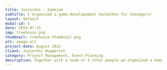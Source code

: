 ```yaml
---
title: JuniorUni - Gamejam
subtitle: I organized a game-developement hackathon for teenagers!
layout: default
modal-id: 5
date: 2014-07-15
img: treehouse.png
thumbnail: treehouse-thumbnail.png
alt: image-alt
project-date: August 2022
client: JuniorUni Wuppertal
category: Project Management, Event Planning
description: Together with a team of 5 other people we organized a Gamejam for 35 teenagers, including workshops! <br> Read more about this [here](https://junioruni-wuppertal.de/blog/blog-detail/game-jam-spieledesigner-in-action/) (article in german). <br> After the initial success, this is planned to become a annual event.
---
```

